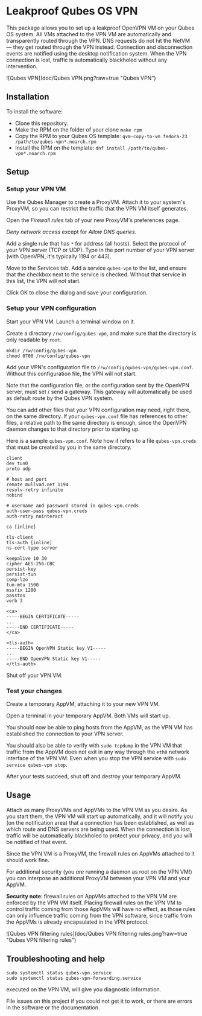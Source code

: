 # Leakproof Qubes OS VPN

This package allows you to set up a leakproof OpenVPN VM on your Qubes OS system.
All VMs attached to the VPN VM are automatically and transparently
routed through the VPN.  DNS requests do not hit the NetVM — they get routed
through the VPN instead.  Connection and disconnection events are notified
using the desktop notification system.  When the VPN connection is lost,
traffic is automatically blackholed without any intervention.

![Qubes VPN](doc/Qubes VPN.png?raw=true "Qubes VPN")

## Installation

To install the software:

* Clone this repository.
* Make the RPM on the folder of your clone
  `make rpm`
* Copy the RPM to your Qubes OS template:
  `qvm-copy-to-vm fedora-23 /path/to/qubes-vpn*.noarch.rpm`
* Install the RPM on the template:
  `dnf install /path/to/qubes-vpn*.noarch.rpm`

## Setup

### Setup your VPN VM

Use the Qubes Manager to create a ProxyVM.  Attach it to your system's ProxyVM,
so you can restrict the traffic that the VPN VM itself generates.

Open the *Firewall rules* tab of your new ProxyVM's preferences page.

*Deny network access* except for *Allow DNS queries*.

Add a single rule that has `*` for address (all hosts).  Select the protocol
of your VPN server (TCP or UDP).  Type in the port number of your VPN server
(with OpenVPN, it's typically 1194 or 443).

Move to the Services tab.  Add a service `qubes-vpn` to the list, and ensure
that the checkbox next to the service is checked.  Without that service in
this list, the VPN will not start.

Click OK to close the dialog and save your configuration.

### Setup your VPN configuration

Start your VPN VM.  Launch a terminal window on it.

Create a directory `/rw/config/qubes-vpn`, and make sure that the directory
is only readable by `root`.

```
mkdir /rw/config/qubes-vpn
chmod 0700 /rw/config/qubes-vpn
```

Add your VPN's configuration file to `/rw/config/qubes-vpn/qubes-vpn.conf`.
Without this configuration file, the VPN will not start.

Note that the configuration file, or the configuration sent by the OpenVPN
server, must set / send a gateway.  This gateway will automatically be
used as default route by the Qubes VPN system.

You can add other files that your VPN configuration may need, right there,
on the same directory.  If your `qubes-vpn.conf` file has references to
other files, a relative path to the same directory is enough, since the
OpenVPN daemon changes to that directory prior to starting up.

Here is a sample `qubes-vpn.conf`.  Note how it refers to a file
`qubes-vpn.creds` that must be created by you in the same directory.

```
client
dev tun0
proto udp

# host and port
remote mullvad.net 1194
resolv-retry infinite
nobind

# username and password stored in qubes-vpn.creds
auth-user-pass qubes-vpn.creds
auth-retry nointeract

ca [inline]

tls-client
tls-auth [inline]
ns-cert-type server

keepalive 10 30
cipher AES-256-CBC
persist-key
persist-tun
comp-lzo
tun-mtu 1500
mssfix 1200
passtos
verb 3

<ca>
-----BEGIN CERTIFICATE-----
...
-----END CERTIFICATE-----
</ca>

<tls-auth>
-----BEGIN OpenVPN Static key V1-----
...
-----END OpenVPN Static key V1-----
</tls-auth>
```

Shut off your VPN VM.

### Test your changes

Create a temporary AppVM, attaching it to your new VPN VM.

Open a terminal in your temporary AppVM.  Both VMs will start up.

You should now be able to ping hosts from the AppVM, as the
VPN VM has established the connection to your VPN server.

You should also be able to verify with `sudo tcpdump` in the VPN VM
that traffic from the AppVM does not exit in any way through
the `eth0` network interface of the VPN VM.  Even when you stop
the VPN service with `sudo service qubes-vpn stop`.

After your tests succeed, shut off and destroy your temporary AppVM.

## Usage

Attach as many ProxyVMs and AppVMs to the VPN VM as you desire.
As you start them, the VPN VM will start up automatically, and it
will notify you (on the notification area) that a connection has
been established, as well as which route and DNS servers are
being used.  When the connection is lost, traffic will be
automatically blackholed to protect your privacy, and you will
be notified of that event.

Since the VPN VM is a ProxyVM, the firewall rules on AppVMs
attached to it should work fine.

For additional security (you *are* running a daemon as root
on the VPN VM!) you can interpose an additional ProxyVM
between your VPN VM and your AppVM.

**Security note**: firewall rules on AppVMs attached to the VPN VM
are enforced by the VPN VM itself.  Placing firewall rules on the
VPN VM to control traffic coming from those AppVMs will have no
effect, as those rules can only influence traffic coming from the
VPN software, since traffic from the AppVMs is already encapsulated
in the VPN protocol.

![Qubes VPN filtering rules](doc/Qubes VPN filtering rules.png?raw=true "Qubes VPN filtering rules")

## Troubleshooting and help

```
sudo systemctl status qubes-vpn.service
sudo systemctl status qubes-vpn-forwarding.service
```

executed on the VPN VM, will give you diagnostic information.

File issues on this project if you could not get it to work,
or there are errors in the software or the documentation.
